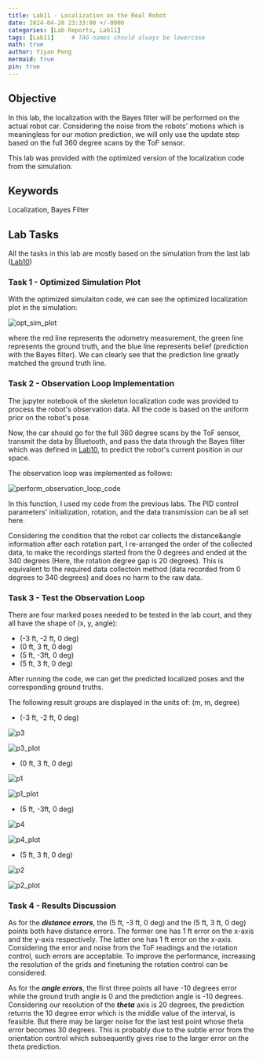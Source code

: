 ```yaml
---
title: Lab11 - Localization on the Real Robot
date: 2024-04-28 23:33:00 +/-0000
categories: [Lab Reports, Lab11]
tags: [Lab11]     # TAG names should always be lowercase
math: true
author: Yiyan Peng
mermaid: true
pin: true
---
```


## Objective

In this lab, the localization with the Bayes filter will be performed on the actual robot car. Considering the noise from the robots' motions which is meaningless for our motion prediction, we will only use the update step based on the full 360 degree scans by the ToF sensor.

This lab was provided with the optimized version of the localization code from the simulation.

## Keywords

Localization, Bayes Filter

## Lab Tasks

All the tasks in this lab are mostly based on the simulation from the last lab ([Lab10](https://666harrypeng.github.io/posts/Lab10/))

### Task 1 - Optimized Simulation Plot

With the optimized simulaiton code, we can see the optimized localization plot in the simulation:

![opt_sim_plot](/assets/images/lab11/opt_sim_plot.png "opt_sim_plot")

where the red line represents the odometry measurement, the green line represents the ground truth, and the blue line represents belief (prediction with the Bayes filter). We can clearly see that the prediction line greatly matched the ground truth line.

### Task 2 - Observation Loop Implementation

The jupyter notebook of the skeleton localization code was provided to process the robot's observation data. All the code is based on the uniform prior on the robot's pose.

Now, the car should go for the full 360 degree scans by the ToF sensor, transmit the data by Bluetooth, and pass the data through the Bayes filter which was defined in [Lab10](https://666harrypeng.github.io/posts/Lab10/), to predict the robot's current position in our space.

The observation loop was implemented as follows:

![perform_observation_loop_code](/assets/images/lab11/perform_observation_loop_code.png "perform_observation_loop_code")

In this function, I used my code from the previous labs. The PID control parameters' initialization, rotation, and the data transmission can be all set here.

Considering the condition that the robot car collects the distance&angle information after each rotation part, I re-arranged the order of the collected data, to make the recordings started from the 0 degrees and ended at the 340 degrees (Here, the rotation degree gap is 20 degrees). This is equivalent to the required data collectoin method (data recorded from 0 degrees to 340 degrees) and does no harm to the raw data.

### Task 3 - Test the Observation Loop

There are four marked poses needed to be tested in the lab court, and they all have the shape of (x, y, angle):

* (-3 ft, -2 ft, 0 deg)
* (0 ft, 3 ft, 0 deg)
* (5 ft, -3ft, 0 deg)
* (5 ft, 3 ft, 0 deg)

After running the code, we can get the predicted localized poses and the corresponding ground truths.

The following result groups are displayed in the units of: (m, m, degree)

* (-3 ft, -2 ft, 0 deg)

![p3](/assets/images/lab11/p3.png "p3")

![p3_plot](/assets/images/lab11/p3_plot.png "p3_plot")

* (0 ft, 3 ft, 0 deg)

![p1](/assets/images/lab11/p1.png "p1")

![p1_plot](/assets/images/lab11/p1_plot.png "p1_plot")

* (5 ft, -3ft, 0 deg)

![p4](/assets/images/lab11/p4.png "p4")

![p4_plot](/assets/images/lab11/p4_plot.png "p4_plot")

* (5 ft, 3 ft, 0 deg)

![p2](/assets/images/lab11/p2.png "p2")

![p2_plot](/assets/images/lab11/p2_plot.png "p2_plot")

### Task 4 - Results Discussion

As for the ***distance errors***, the (5 ft, -3 ft, 0 deg) and the (5 ft, 3 ft, 0 deg) points both have distance errors. The former one has 1 ft error on the x-axis and the y-axis respectively. The latter one has 1 ft error on the x-axis. Considering the error and noise from the ToF readings and the rotation control, such errors are acceptable. To improve the performance, increasing the resolution of the grids and finetuning the rotation control can be considered.

As for the ***angle errors***, the first three points all have -10 degrees error while the ground truth angle is 0 and the prediction angle is -10 degrees. Considering our resolution of the ***theta*** axis is 20 degrees, the prediction returns the 10 degree error which is the middle value of the interval, is feasible. But there may be larger noise for the last test point whose theta error becomes 30 degrees. This is probably due to the subtle error from the orientation control which subsequently gives rise to the larger error on the theta prediction.
